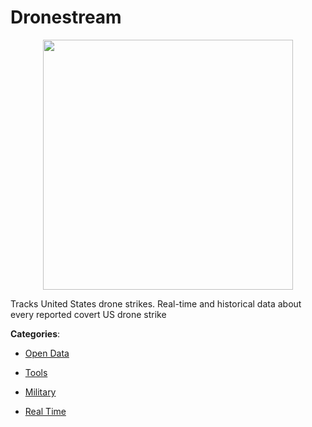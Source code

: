 # Dronestream
<p align="center">
    <img width="400" src="https://raw.githubusercontent.com/apis-list/apis-list/apis/dronestream/logo_256x256.png" />
</p>

Tracks United States drone strikes.  Real-time and historical data about every reported covert US drone strike



**Categories**:

- [Open Data](https://github.com/apis-list/apis-list#open-data)

- [Tools](https://github.com/apis-list/apis-list#tools)

- [Military](https://github.com/apis-list/apis-list#military)

- [Real Time](https://github.com/apis-list/apis-list#real-time)



